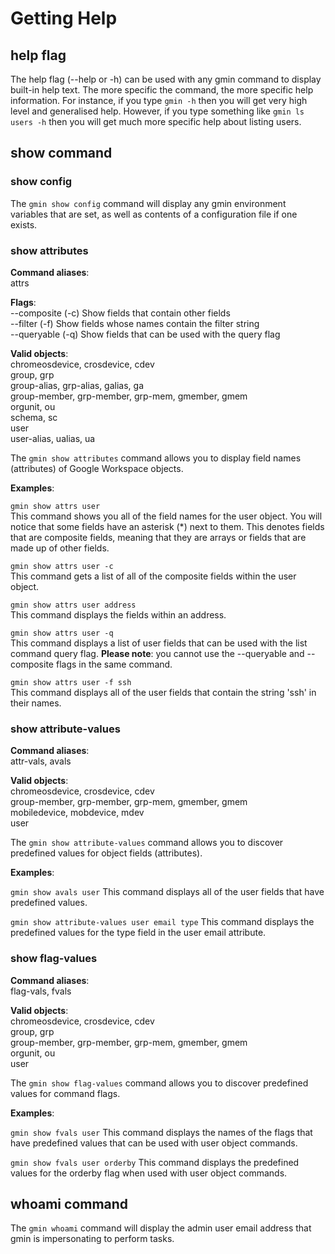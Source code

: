 # Getting Help

## help flag
The help flag (--help or -h) can be used with any gmin command to display built-in help text. The more specific the command, the more specific help information. For instance, if you type `gmin -h` then you will get very high level and generalised help. However, if you type something like `gmin ls users -h` then you will get much more specific help about listing users.

## show command

### show config
The `gmin show config` command will display any gmin environment variables that are set, as well as contents of a configuration file if one exists. 

### show attributes

**Command aliases**:<br />
attrs

**Flags**:<br />
--composite (-c) Show fields that contain other fields<br />
--filter (-f) Show fields whose names contain the filter string<br />
--queryable (-q) Show fields that can be used with the query flag<br />

**Valid objects**:<br />
chromeosdevice, crosdevice, cdev<br />
group, grp<br />
group-alias, grp-alias, galias, ga<br />
group-member, grp-member, grp-mem, gmember, gmem<br />
orgunit, ou<br />
schema, sc<br />
user<br />
user-alias, ualias, ua<br />

The `gmin show attributes` command allows you to display field names (attributes) of Google Workspace objects.

**Examples**:

`gmin show attrs user`<br />
This command shows you all of the field names for the user object. You will notice that some fields have an asterisk (*) next to them. This denotes fields that are composite fields, meaning that they are arrays or fields that are made up of other fields.

`gmin show attrs user -c`<br />
This command gets a list of all of the composite fields within the user object.

`gmin show attrs user address`<br />
 This command displays the fields within an address.

`gmin show attrs user -q`<br />
This command displays a list of user fields that can be used with the list command query flag. **Please note**: you cannot use the --queryable and --composite flags in the same command.

`gmin show attrs user -f ssh`<br />
This command displays all of the user fields that contain the string 'ssh' in their names.

### show attribute-values

**Command aliases**:<br />
attr-vals, avals

**Valid objects**:<br />
chromeosdevice, crosdevice, cdev<br />
group-member, grp-member, grp-mem, gmember, gmem<br />
mobiledevice, mobdevice, mdev<br />
user<br />

The `gmin show attribute-values` command allows you to discover predefined values for object fields (attributes).

**Examples**:

`gmin show avals user`
This command displays all of the user fields that have predefined values.

`gmin show attribute-values user email type`
This command displays the predefined values for the type field in the user email attribute.

### show flag-values

**Command aliases**:<br />
flag-vals, fvals

**Valid objects**:<br />
chromeosdevice, crosdevice, cdev<br />
group, grp<br />
group-member, grp-member, grp-mem, gmember, gmem<br />
orgunit, ou<br />
user<br />

The `gmin show flag-values` command allows you to discover predefined values for command flags.

**Examples**:

`gmin show fvals user`
This command displays the names of the flags that have predefined values that can be used with user object commands.

`gmin show fvals user orderby`
This command displays the predefined values for the orderby flag when used with user object commands.

## whoami command

The `gmin whoami` command will display the admin user email address that gmin is impersonating to perform tasks.